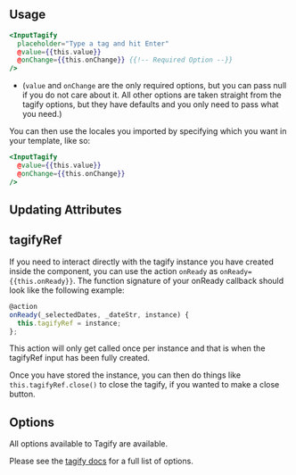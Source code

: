 ## Usage

```handlebars
<InputTagify
  placeholder="Type a tag and hit Enter"
  @value={{this.value}}
  @onChange={{this.onChange}} {{!-- Required Option --}}
/>
```

- (`value` and `onChange` are the only required options, but you can pass null if you do not care about it. All other options are taken straight from the tagify options, but they have defaults and you only need to pass what you need.)

You can then use the locales you imported by specifying which you want in your template, like so:

```handlebars
<InputTagify
  @value={{this.value}}
  @onChange={{this.onChange}}
/>
```

## Updating Attributes


## tagifyRef

If you need to interact directly with the tagify instance you have created inside the component, you can use the action `onReady` as `onReady={{this.onReady}}`. The function signature of your onReady callback should look like the following example:

```javascript
@action
onReady(_selectedDates, _dateStr, instance) {
  this.tagifyRef = instance;
};
```

This action will only get called once per instance and that is when the tagifyRef input has been fully created.

Once you have stored the instance, you can then do things like `this.tagifyRef.close()` to close the tagify, if you wanted to make a close button.

## Options

All options available to Tagify are available.

Please see the [tagify docs](https://github.com/yairEO/tagify/) for a full list of options.